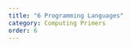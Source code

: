 ```yaml
---
title: "6 Programming Languages"
category: Computing Primers
order: 6
---
```


<div>
    <object
        data='../../assets/pdf/6_programming_languages.pdf'
        type="application/pdf"
        width="800"
        height="600"
    >
    </object>
</div>
